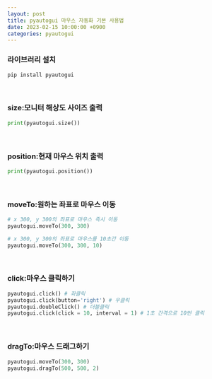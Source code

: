 ```yaml
---
layout: post
title: pyautogui 마우스 자동화 기본 사용법
date: 2023-02-15 10:00:00 +0900
categories: pyautogui
---
```


### 라이브러리 설치

```bat
pip install pyautogui
```

<br>

### size:모니터 해상도 사이즈 출력

```python
print(pyautogui.size())
```

<br>

### position:현재 마우스 위치 출력

```python
print(pyautogui.position())
```

<br>

### moveTo:원하는 좌표로 마우스 이동

```python
# x 300, y 300의 좌표로 마우스 즉시 이동
pyautogui.moveTo(300, 300)

# x 300, y 300의 좌표로 마우스를 10초간 이동
pyautogui.moveTo(300, 300, 10)
```

<br>

### click:마우스 클릭하기

```python
pyautogui.click() # 좌클릭
pyautogui.click(button='right') # 우클릭
pyautogui.doubleClick() # 더블클릭
pyautogui.click(click = 10, interval = 1) # 1초 간격으로 10번 클릭
```

<br>

### dragTo:마우스 드래그하기

```python
pyautogui.moveTo(300, 300)
pyautogui.dragTo(500, 500, 2)
```

